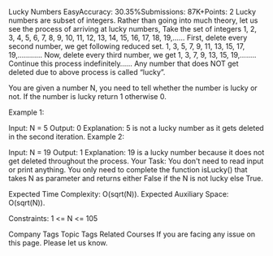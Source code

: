 Lucky Numbers
EasyAccuracy: 30.35%Submissions: 87K+Points: 2
Lucky numbers are subset of integers. Rather than going into much theory, let us see the process of arriving at lucky numbers,
Take the set of integers
1, 2, 3, 4, 5, 6, 7, 8, 9, 10, 11, 12, 13, 14, 15, 16, 17, 18, 19,……
First, delete every second number, we get following reduced set.
1, 3, 5, 7, 9, 11, 13, 15, 17, 19,…………
Now, delete every third number, we get
1, 3, 7, 9, 13, 15, 19,….….
Continue this process indefinitely……
Any number that does NOT get deleted due to above process is called “lucky”.

You are given a number N, you need to tell whether the number is lucky or not. If the number is lucky return 1 otherwise 0.

Example 1:

Input:
N = 5
Output: 0
Explanation: 5 is not a lucky number 
as it gets deleted in the second 
iteration.
Example 2:

Input:
N = 19
Output: 1
Explanation: 19 is a lucky number because 
it does not get deleted throughout the process.
Your Task:
You don't need to read input or print anything. You only need to complete the function isLucky() that takes N as parameter and returns either False if the N is not lucky else True.

Expected Time Complexity: O(sqrt(N)).
Expected Auxiliary Space: O(sqrt(N)).

Constraints:
1 <= N <= 105

Company Tags
Topic Tags
Related Courses
If you are facing any issue on this page. Please let us know.
